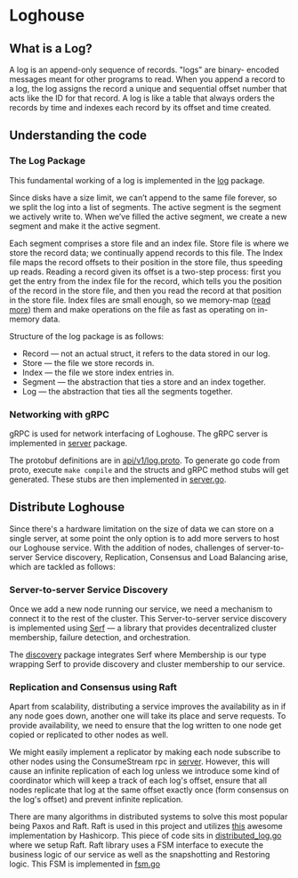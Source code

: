 # Loghouse

## What is a Log?

A log is an append-only sequence of records. "logs” are binary-
encoded messages meant for other programs to read.
When you append a record to a log, the log assigns the record a unique and
sequential offset number that acts like the ID for that record. A log is like a
table that always orders the records by time and indexes each record by its
offset and time created.

## Understanding the code

### The Log Package

This fundamental working of a log is implemented in the [log](internal/log) package.

Since disks have a size limit, we can’t append to the same file forever, so we
split the log into a list of segments. The active segment is the segment
we actively write to. When we’ve filled the active segment, we create a new
segment and make it the active segment.

Each segment comprises a store file and an index file. Store file is where we store
the record data; we continually append records to this file. The Index file maps the
record offsets to their position in the store file, thus speeding up reads.
Reading a record given its offset is a two-step process: first you get the entry from
the index file for the record, which tells you the position of the record in the store
file, and then you read the record at that position in the store file.
Index files are small enough, so we
memory-map ([read more](https://mecha-mind.medium.com/understanding-when-and-how-to-use-memory-mapped-files-b94707df30e9))
them and make
operations on the file as fast as operating on in-memory data.

Structure of the log package is as follows:

* Record — not an actual struct, it refers to the data stored in our log.
* Store — the file we store records in.
* Index — the file we store index entries in.
* Segment — the abstraction that ties a store and an index together.
* Log — the abstraction that ties all the segments together.

### Networking with gRPC

gRPC is used for network interfacing of Loghouse. The gRPC server is implemented in
[server](internal/server) package.

The protobuf definitions are in [api/v1/log.proto](api/v1/log.proto). To generate go
code from proto, execute ``make compile`` and the structs and gRPC method stubs will
get generated. These stubs are then implemented in [server.go](internal/server/server.go).

## Distribute Loghouse

Since there's a hardware limitation on the size of data we can store on a single
server, at some point the only option is to add more servers to host our Loghouse
service. With the addition of nodes, challenges of server-to-server Service discovery,
Replication, Consensus and Load Balancing arise, which are tackled as follows:

### Server-to-server Service Discovery

Once we add a new node running our service, we need a mechanism to connect it to the
rest of the cluster. This Server-to-server service discovery is implemented using
[Serf](https://www.serf.io/) — a library that provides decentralized cluster membership,
failure detection, and orchestration.

The [discovery](internal/discovery) package integrates Serf where Membership is our
type wrapping Serf to provide discovery and cluster membership to our service.

### Replication and Consensus using Raft

Apart from scalability, distributing a service improves the availability as in if
any node goes down, another one will take its place and serve requests. To provide
availability, we need to ensure that the log written to one node get copied or replicated
to other nodes as well.

We might easily implement a replicator by making each node subscribe to other nodes using
the ConsumeStream rpc in [server](internal/server/server.go#L120). However, this will
cause an infinite replication of each log unless we introduce some kind of coordinator
which will keep a track of each log's offset, ensure that all nodes replicate that log
at the same offset exactly once (form consensus on the log's offset) and prevent infinite
replication.

There are many algorithms in distributed systems to solve this most popular being
Paxos and Raft. Raft is used in this project and utilizes [this](https://github.com/hashicorp/raft)
awesome implementation by Hashicorp. This piece of code sits in [distributed_log.go](internal/log/distributed_log.go)
where we setup Raft. Raft library uses a FSM interface to execute the business logic of
our service as well as the snapshotting and Restoring logic. This FSM is implemented in
[fsm.go](internal/log/fsm.go)
